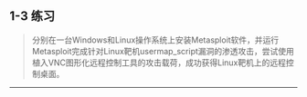 ## 1-3 练习

> 分别在一台Windows和Linux操作系统上安装Metasploit软件，并运行Metasploit完成针对Linux靶机usermap_script漏洞的渗透攻击，尝试使用植入VNC图形化远程控制工具的攻击载荷，成功获得Linux靶机上的远程控制桌面。

-----------------
